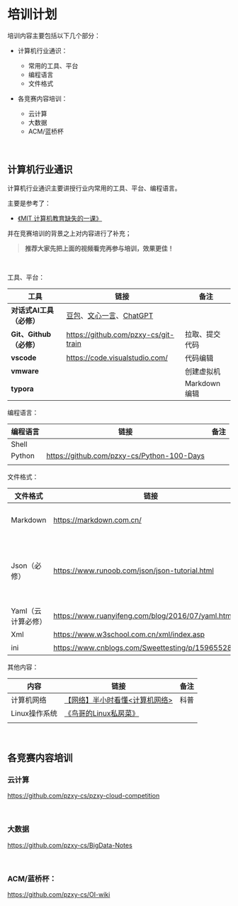 # 培训计划

培训内容主要包括以下几个部分：

- 计算机行业通识：
    - 常用的工具、平台
    - 编程语言
    - 文件格式

- 各竞赛内容培训：
    - 云计算
    - 大数据
    - ACM/蓝桥杯


<br/>

## 计算机行业通识

计算机行业通识主要讲授行业内常用的工具、平台、编程语言。

主要是参考了：

-   [《MIT 计算机教育缺失的一课》](https://space.bilibili.com/518734451/channel/seriesdetail?sid=3320015)

并在竞赛培训的背景之上对内容进行了补充；

>   **推荐大家先把上面的视频看完再参与培训，效果更佳！**

<br/>

工具、平台：

| 工具                     | 链接                                                         | 备注           |
| ------------------------ | ------------------------------------------------------------ | -------------- |
| **对话式AI工具（必修）** | [豆包](https://www.doubao.com/chat/)、[文心一言](https://yiyan.baidu.com/)、[ChatGPT](https://chat.tinycms.xyz:3002/) |                |
| **Git、Github（必修）**  | https://github.com/pzxy-cs/git-train                         | 拉取、提交代码 |
| **vscode**               | https://code.visualstudio.com/                               | 代码编辑       |
| **vmware**               |                                                              | 创建虚拟机     |
| **typora**               |                                                              | Markdown编辑   |

编程语言：

| 编程语言 | 链接                                       | 备注 |
| -------- | ------------------------------------------ | ---- |
| Shell    |                                            |      |
| Python   | https://github.com/pzxy-cs/Python-100-Days |      |
|          |                                            |      |

文件格式：

| 文件格式           | 链接                                                 | 备注                 |
| ------------------ | ---------------------------------------------------- | -------------------- |
| Markdown           | https://markdown.com.cn/                             | 记笔记格式           |
| Json（必修）       | https://www.runoob.com/json/json-tutorial.html       | 配置、前后端请求格式 |
| Yaml（云计算必修） | https://www.ruanyifeng.com/blog/2016/07/yaml.html    | 配置                 |
| Xml                | https://www.w3school.com.cn/xml/index.asp            | 配置                 |
| ini                | https://www.cnblogs.com/Sweettesting/p/15965528.html | 配置                 |

其他内容：

| 内容          | 链接                                                         | 备注 |
| ------------- | ------------------------------------------------------------ | ---- |
| 计算机网络    | [【网络】半小时看懂<计算机网络>](https://www.bilibili.com/video/BV124411k7uV/) | 科普 |
| Linux操作系统 | [《鸟哥的Linux私房菜》](https://book.douban.com/subject/30359954/) |      |
|               |                                                              |      |

<br/>

## 各竞赛内容培训

### 云计算

https://github.com/pzxy-cs/pzxy-cloud-competition

<br/>

### 大数据

https://github.com/pzxy-cs/BigData-Notes

<br/>

### ACM/蓝桥杯：

https://github.com/pzxy-cs/OI-wiki


